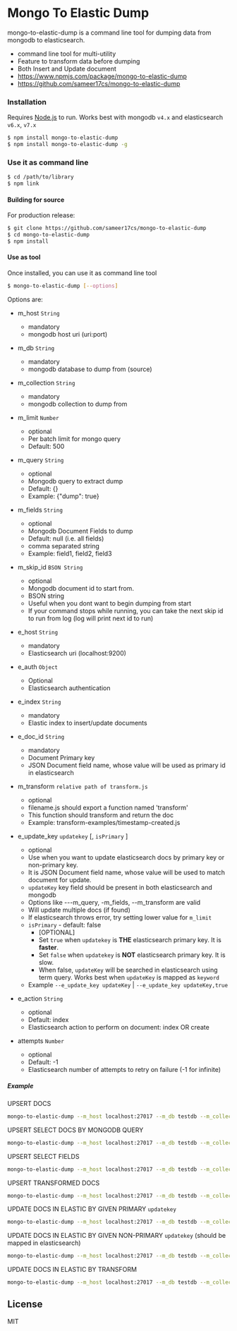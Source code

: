 # Mongo To Elastic Dump

mongo-to-elastic-dump is a command line tool for dumping data from mongodb to elasticsearch.
  - command line tool for multi-utility
  - Feature to transform data before dumping
  - Both Insert and Update document
  - https://www.npmjs.com/package/mongo-to-elastic-dump
  - https://github.com/sameer17cs/mongo-to-elastic-dump

### Installation

Requires [Node.js](https://nodejs.org/) to run.
Works best with mongodb ```v4.x``` and elasticsearch ```v6.x```, ```v7.x```

```sh
$ npm install mongo-to-elastic-dump
$ npm install mongo-to-elastic-dump -g
```

### Use it as command line
```sh
$ cd /path/to/library
$ npm link
```

#### Building for source
For production release:
```sh
$ git clone https://github.com/sameer17cs/mongo-to-elastic-dump
$ cd mongo-to-elastic-dump
$ npm install
```

#### Use as tool
Once installed, you can use it as command line tool
```sh
$ mongo-to-elastic-dump [--options]
```

Options are:

- m_host ```String```
     - mandatory
     - mongodb host uri (uri:port)

- m_db ```String```
     - mandatory
     - mongodb database to dump from (source)

- m_collection ```String```
     - mandatory
     - mongodb collection to dump from

- m_limit ```Number```
     - optional
     - Per batch limit for mongo query
     - Default: 500

- m_query ```String```
     - optional
     - Mongodb query to extract dump
     - Default: {}
     - Example: {"dump": true}

- m_fields  ```String```
     - optional
     - Mongodb Document Fields to dump
     - Default: null (i.e. all fields)
     - comma separated string
     - Example: field1, field2, field3

- m_skip_id ```BSON String```
    - optional
    - Mongodb document id to start from.
    - BSON string
    - Useful when you dont want to begin dumping from start
    - If your command stops while running, you can take the next skip id to run from log (log will print next id to run)

- e_host ```String```
     - mandatory
     - Elasticsearch uri (localhost:9200)

- e_auth ```Object```
     - Optional
     - Elasticsearch authentication

- e_index ```String```
    - mandatory
    - Elastic index to insert/update documents

- e_doc_id ```String```
    - mandatory
    - Document Primary key
    - JSON Document field name, whose value will be used as primary id in elasticsearch

- m_transform ```relative path of transform.js```
     - optional
     - filename.js should export a function named 'transform'
     - This function should transform and return the doc
     - Example: transform-examples/timestamp-created.js

- e_update_key ```updatekey```  [, ```isPrimary``` ]
    - optional
    - Use when you want to update elasticsearch docs by primary key or non-primary key.
    - It is JSON Document field name, whose value will be used to match document for update.
    - ```updateKey``` key field should be present in both elasticsearch and mongodb
    - Options like ---m_query, -m_fields, --m_transform are valid
    - Will update multiple docs (if found)
    - If elasticsearch throws error, try setting lower value for ```m_limit```
    - ```isPrimary``` - default: false
        * [OPTIONAL]
        * Set ```true``` when ```updatekey``` is **THE** elasticsearch primary key. It is **faster**.
        * Set ```false``` when ```updatekey``` is **NOT** elasticsearch primary key. It is slow.
        * When false, ```updateKey``` will be searched in elasticsearch using term query. Works best when ```updateKey``` is mapped as ```keyword```
    - Example ```--e_update_key updateKey``` | ```--e_update_key updateKey,true```

 - e_action ```String```
    - optional
    - Default: index
    - Elasticsearch action to perform on document: index OR create

 - attempts ```Number```
    - optional
    - Default: -1
    - Elasticsearch number of attempts to retry on failure (-1 for infinite)

##### Example

UPSERT DOCS
```sh
mongo-to-elastic-dump --m_host localhost:27017 --m_db testdb --m_collection testcoll --e_host localhost:9200 --e_index testindex --e_doc_id uuid
```

UPSERT SELECT DOCS BY MONGODB QUERY
```sh
mongo-to-elastic-dump --m_host localhost:27017 --m_db testdb --m_collection testcoll --e_host localhost:9200 --e_index testindex --e_doc_id uuid  --m_query '{}'
```

UPSERT SELECT FIELDS
```sh
mongo-to-elastic-dump --m_host localhost:27017 --m_db testdb --m_collection testcoll --e_host localhost:9200 --e_index testindex --e_doc_id uuid  --m_fields field1,field2,field3
```

UPSERT TRANSFORMED DOCS
```sh
mongo-to-elastic-dump --m_host localhost:27017 --m_db testdb --m_collection testcoll --e_host localhost:9200 --e_index testindex --e_doc_id uuid --m_transform transform.js
```

UPDATE DOCS IN ELASTIC BY GIVEN PRIMARY ```updatekey```
```sh
mongo-to-elastic-dump --m_host localhost:27017 --m_db testdb --m_collection testcoll --e_host localhost:9200 --e_index testindex --e_update_key updatekey,true
```

UPDATE DOCS IN ELASTIC BY GIVEN NON-PRIMARY ```updatekey``` (should be mapped in elasticsearch)
```sh
mongo-to-elastic-dump --m_host localhost:27017 --m_db testdb --m_collection testcoll --e_host localhost:9200 --e_index testindex --e_update_key updatekey
```

UPDATE DOCS IN ELASTIC BY TRANSFORM
```sh
mongo-to-elastic-dump --m_host localhost:27017 --m_db testdb --m_collection testcoll --e_host localhost:9200 --e_index testindex --e_update_key updatekey --m_transform transform.js
```

License
----

MIT
